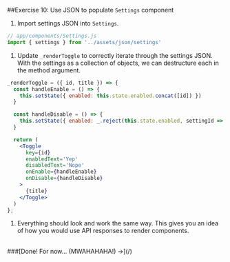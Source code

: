 ##Exercise 10: Use JSON to populate `Settings` component
1. Import settings JSON into `Settings`.
  ```jsx
  // app/components/Settings.js
  import { settings } from '../assets/json/settings'
  ```

1. Update `_renderToggle` to correctly iterate through the settings JSON.
With the settings as a collection of objects, we can destructure each in the method argument.
  ```jsx
  _renderToggle = ({ id, title }) => {
    const handleEnable = () => {
      this.setState({ enabled: this.state.enabled.concat([id]) })
    }

    const handleDisable = () => {
      this.setState({ enabled: _.reject(this.state.enabled, settingId => settingId === id) })
    }

    return (
      <Toggle
        key={id}
        enabledText='Yep'
        disabledText='Nope'
        onEnable={handleEnable}
        onDisable={handleDisable}
      >
        {title}
      </Toggle>
    )
  };
  ```

1. Everything should look and work the same way. This gives you an idea of how you would use
API responses to render components.


<br>
###[Done! For now... (MWAHAHAHA!) &rarr;](/)
